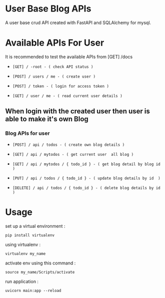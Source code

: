 
# User Base Blog APIs

A user base crud API created with FastAPI and SQLAlchemy for mysql.

# Available APIs For User

It is recommended to test the available APIs from [GET] /docs

*     [GET] / -root - ( check API status )
*     [POST] / users / me - ( create user )
*     [POST] / token - ( login for access token )
*     [GET] / user / me - ( read current user details )

## When login with the created user then user is able to make it's own Blog

### Blog APIs for user 

*     [POST] / api / todos - ( create own blog details )
*     [GET] / api / mytodos - ( get current user  all blog )
*     [GET] / api / mytodos / { todo_id } - ( get blog detail by blog id )
*     [PUT] / api / todos / { todo_id } - ( update blog details by id  )
*     [DELETE] / api / todos / { todo_id } - ( delete blog details by id )


# Usage

set up a virtual environment :
    
    pip install virtualenv

using virtualenv :

    virtualenv my_name   

activate env using this command :
    
    source my_name/Scripts/activate

run application :

    uvicorn main:app --reload     
